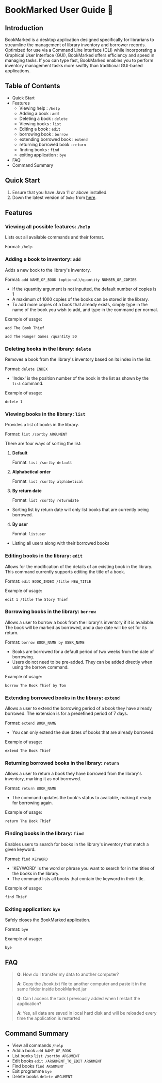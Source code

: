 # BookMarked User Guide 📖

## Introduction

BookMarked is a desktop application designed specifically for librarians to streamline
the management of library inventory and borrower records. Optimized for use via a
Command Line Interface (CLI) while incorporating a Graphical User Interface (GUI),
BookMarked offers efficiency and speed in managing tasks. If you can type fast,
BookMarked enables you to perform inventory management tasks more swiftly than
traditional GUI-based applications.

## Table of Contents
- Quick Start
- Features
  - Viewing help : `/help`
  - Adding a book : `add`
  - Deleting a book : `delete`
  - Viewing books : `list`
  - Editing a book : `edit`
  - borrowing book : `borrow`
  - extending borrowed book : `extend`
  - returning borrowed book : `return`
  - finding books : `find`
  - exiting application : `bye`
- FAQ
- Command Summary

## Quick Start

1. Ensure that you have Java 11 or above installed.
1. Down the latest version of `Duke` from [here](http://link.to/duke).

## Features
### Viewing all possible features: `/help`
Lists out all available commands and their format.

Format: `/help`

### Adding a book to inventory: `add`
Adds a new book to the library's inventory.

Format: `add NAME_OF_BOOK (optional)/quantity NUMBER_OF_COPIES`

* If the /quantity argument is not inputted, the default number of copies is 1
* A maximum of 1000 copies of the books can be stored in the library.
* To add more copies of a book that already exists, simply type in the name of the book 
you wish to add, and type in the command per normal.

Example of usage:

`add The Book Thief`

`add The Hunger Games /quantity 50`

### Deleting books in the library: `delete`
Removes a book from the library's inventory based on its index in the list.

Format: `delete INDEX`

* 'Index' is the position number of the book in the list as shown by the `list` command.

Example of usage:

`delete 1`

### Viewing books in the library: `list`
Provides a list of books in the library.

Format: `list /sortby ARGUMENT`



There are four ways of sorting the list:
1. **Default**

   Format: `list /sortby default`


2. **Alphabetical order**

   Format: `list /sortby alphabetical`


3. **By return date**

   Format: `list /sortby returndate`
* Sorting list by return date will only list books
  that are currently being borrowed.

4. **By user**
   
    Format: `listuser`
* Listing all users along with their borrowed books


### Editing books in the library: `edit`
Allows for the modification of the details of an existing book in the library. 
This command currently supports editing the title of a book.

Format: `edit BOOK_INDEX /title NEW_TITLE`

Example of usage:

`edit 1 /title The Story Thief`

### Borrowing books in the library: `borrow`
Allows a user to borrow a book from the library's inventory if it is available. 
The book will be marked as borrowed, and a due date will be set for its return.

Format: `borrow BOOK_NAME by USER_NAME`

* Books are borrowed for a default period of two weeks from the date of borrowing.
* Users do not need to be pre-added. They can be added directly when using the borrow command. 


Example of usage:

`borrow The Book Thief by Tom`

### Extending borrowed books in the library: `extend`
Allows a user to extend the borrowing period of a book they have already borrowed. 
The extension is for a predefined period of 7 days.

Format: `extend BOOK_NAME`

* You can only extend the due dates of books that are already borrowed. 

Example of usage:

`extend The Book Thief`

### Returning borrowed books in the library: `return`
Allows a user to return a book they have borrowed from the library's inventory, marking it as not borrowed.

Format: `return BOOK_NAME`

* The command updates the book's status to available, making it ready for borrowing again.

Example of usage:

`return The Book Thief`

### Finding books in the library: `find`
Enables users to search for books in the library's inventory that match a given keyword.

Format: `find KEYWORD`

* 'KEYWORD' is the word or phrase you want to search for in the titles of the books in the library.
* The command lists all books that contain the keyword in their title.

Example of usage:

`find Thief`

### Exiting application: `bye`
Safely closes the BookMarked application.

Format: `bye`

Example of usage: 

`bye`

## FAQ
> **Q**: How do I transfer my data to another computer?
>
> **A**: Copy the /book.txt file to another computer and paste it in the
> same folder inside bookMarked.jar

> **Q**: Can I access the task I previously added when I restart the application?
>
> **A**: Yes, all data are saved in local hard disk and will be reloaded every time
> the application is restarted

## Command Summary

* View all commands `/help`
* Add a book `add NAME_OF_BOOK`
* List books `list /sortby ARGUMENT`
* Edit books `edit /ARGUMENT_TO_EDIT ARGUMENT`
* Find books `find ARGUMENT`
* Exit programme `bye`
* Delete books `delete ARGUMENT`
